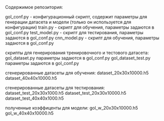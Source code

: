 Содержимое репозитория:

gol_conf.py    - конфигурационный скрипт, содержит параметры для генерации датасета и модели (только он используется для конфигурации)
train.py       - скрипт для обучения,  параметры задаются в gol_conf.py
test_model.py  - скрипт для тестирования,  параметры задаются в gol_conf.py
cnn_model.py   - скрипт для обучения,  параметры задаются в gol_conf.py

скрипты для генерирования тренировочного и тестового датасета:
  gol_dataset.py        параметры задаются в gol_conf.py 
  gol_dataset_test.py   параметры задаются в gol_conf.py 

сгенерированные датасеты для обучения:
  dataset_20x30x10000.h5
  dataset_40x40x10000.h5
  
сгенерированные датасеты для тестирования:
  dataset_test_20x30x1000.h5
  dataset_test_20x30x10000.h5
  dataset_test_40x40x1000.h5
  
полученные коэффиценты для модели:
  gol_w_20x30x10000.h5
  gol_w_40x40x10000.h5
